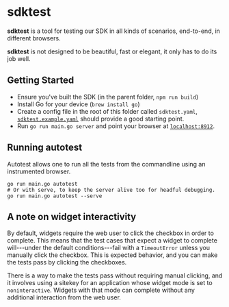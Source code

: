 # sdktest

**sdktest** is a tool for testing our SDK in all kinds of scenarios, end-to-end, in different browsers.

**sdktest** is not designed to be beautiful, fast or elegant, it only has to do its job well.

## Getting Started

* Ensure you've built the SDK (in the parent folder, `npm run build`)
* Install Go for your device (`brew install go`)
* Create a config file in the root of this folder called `sdktest.yaml`, [`sdktest.example.yaml`](./sdktest.example.yaml) should provide a good starting point.
* Run `go run main.go server` and point your browser at [`localhost:8912`](http://localhost:8912).

## Running autotest

Autotest allows one to run all the tests from the commandline using an instrumented browser.

```shell
go run main.go autotest
# Or with serve, to keep the server alive too for headful debugging.
go run main.go autotest --serve
```

## A note on widget interactivity

By default, widgets require the web user to click the checkbox in order to complete. This means
that the test cases that expect a widget to complete will---under the default conditions---fail with a `TimeoutError` unless you manually click the checkbox. This is expected behavior, and you can make the tests pass by clicking the checkboxes.

There is a way to make the tests pass without requiring manual clicking, and it involves using a sitekey for an application whose widget mode is set to `noninteractive`. Widgets with that mode can complete without any additional interaction from the web user.
